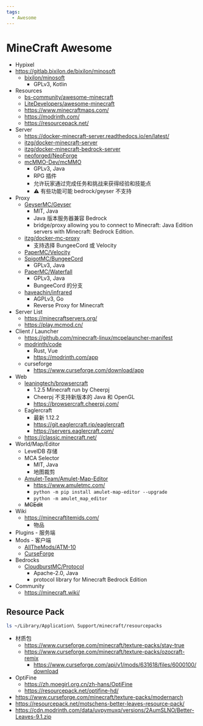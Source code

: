 ```yaml
---
tags:
  - Awesome
---
```


# MineCraft Awesome

- Hypixel
- https://gitlab.bixilon.de/bixilon/minosoft
  - [bixilon/minosoft](https://github.com/bixilon/minosoft)
    - GPLv3, Kotlin
- Resources
  - [bs-community/awesome-minecraft](https://github.com/bs-community/awesome-minecraft)
  - [LiteDevelopers/awesome-minecraft](https://github.com/LiteDevelopers/awesome-minecraft)
  - https://www.minecraftmaps.com/
  - https://modrinth.com/
  - https://resourcepack.net/
- Server
  - https://docker-minecraft-server.readthedocs.io/en/latest/
  - [itzg/docker-minecraft-server](https://github.com/itzg/docker-minecraft-server)
  - [itzg/docker-minecraft-bedrock-server](https://github.com/itzg/docker-minecraft-bedrock-server)
  - [neoforged/NeoForge](https://github.com/neoforged/NeoForge)
  - [mcMMO-Dev/mcMMO](https://github.com/mcMMO-Dev/mcMMO)
    - GPLv3, Java
    - RPG 插件
    - 允许玩家通过完成任务和挑战来获得经验和技能点
    - ⚠️ 有些功能可能 bedrock/geyser 不支持
- Proxy
  - [GeyserMC/Geyser](https://github.com/GeyserMC/Geyser)
    - MIT, Java
    - Java 版本服务器兼容 Bedrock
    - bridge/proxy allowing you to connect to Minecraft: Java Edition servers with Minecraft: Bedrock Edition.
  - [itzg/docker-mc-proxy](https://github.com/itzg/docker-mc-proxy)
    - 支持选择 BungeeCord 或 Velocity
  - [PaperMC/Velocity](https://github.com/PaperMC/Velocity)
  - [SpigotMC/BungeeCord](https://github.com/SpigotMC/BungeeCord)
    - GPLv3, Java
  - [PaperMC/Waterfall](https://github.com/PaperMC/Waterfall)
    - GPLv3, Java
    - BungeeCord 的分支
  - [haveachin/infrared](https://github.com/haveachin/infrared)
    - AGPLv3, Go
    - Reverse Proxy for Minecraft
- Server List
  - https://minecraftservers.org/
  - https://play.mcmod.cn/
- Client / Launcher
  - https://github.com/minecraft-linux/mcpelauncher-manifest
  - [modrinth/code](https://github.com/modrinth/code)
    - Rust, Vue
    - https://modrinth.com/app
  - curseforge
    - https://www.curseforge.com/download/app
- Web
  - [leaningtech/browsercraft](https://github.com/leaningtech/browsercraft)
    - 1.2.5 Minecraft run by Cheerpj
    - Cheerpj 不支持新版本的 Java 和 OpenGL
    - https://browsercraft.cheerpj.com/
  - Eaglercraft
    - 最新 1.12.2
    - https://git.eaglercraft.rip/eaglercraft
    - https://servers.eaglercraft.com/
  - https://classic.minecraft.net/
- World/Map/Editor
  - LevelDB 存储
  - MCA Selector
    - MIT, Java
    - 地图裁剪
  - [Amulet-Team/Amulet-Map-Editor](https://github.com/Amulet-Team/Amulet-Map-Editor)
    - https://www.amuletmc.com/
    - `python -m pip install amulet-map-editor --upgrade`
    - `python -m amulet_map_editor `
  - ~~MCEdit~~
- Wiki
  - https://minecraftitemids.com/
    - 物品
- Plugins - 服务端
- Mods - 客户端
  - [AllTheMods/ATM-10](https://github.com/AllTheMods/ATM-10)
  - [CurseForge](https://www.curseforge.com/minecraft/search)
- Bedrocks
  - [CloudburstMC/Protocol](https://github.com/CloudburstMC/Protocol)
    - Apache-2.0, Java
    - protocol library for Minecraft Bedrock Edition
- Community
  - https://minecraft.wiki/

## Resource Pack

```bash
ls ~/Library/Application\ Support/minecraft/resourcepacks
```

- 材质包
  - https://www.curseforge.com/minecraft/texture-packs/stay-true
  - https://www.curseforge.com/minecraft/texture-packs/ozocraft-remix
    - https://www.curseforge.com/api/v1/mods/631618/files/6000100/download
- OptiFine
  - https://zh.moegirl.org.cn/zh-hans/OptiFine
  - https://resourcepack.net/optifine-hd/
- https://www.curseforge.com/minecraft/texture-packs/modernarch
- https://resourcepack.net/motschens-better-leaves-resource-pack/
- https://cdn.modrinth.com/data/uvpymuxq/versions/2AumSLNO/Better-Leaves-9.1.zip
